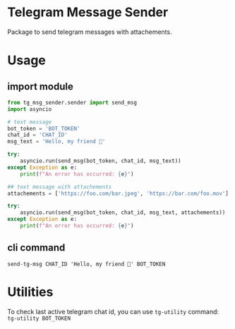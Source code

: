 # Telegram Message Sender
Package to send telegram messages with attachements.

# Usage
## import module
```python
from tg_msg_sender.sender import send_msg
import asyncio

# text message
bot_token = 'BOT_TOKEN'
chat_id = 'CHAT_ID'
msg_text = 'Hello, my friend 🐍'

try:
    asyncio.run(send_msg(bot_token, chat_id, msg_text))
except Exception as e:
    print(f"An error has occurred: {e}")

## text message with attachements
attachements = ['https://foo.com/bar.jpeg', 'https://bar.com/foo.mov']

try:
    asyncio.run(send_msg(bot_token, chat_id, msg_text, attachements))
except Exception as e:
    print(f"An error has occurred: {e}")
```

## cli command
```
send-tg-msg CHAT_ID 'Hello, my friend 🐍' BOT_TOKEN
```

# Utilities
To check last active telegram chat id, you can use `tg-utility` command:
`tg-utility BOT_TOKEN`
